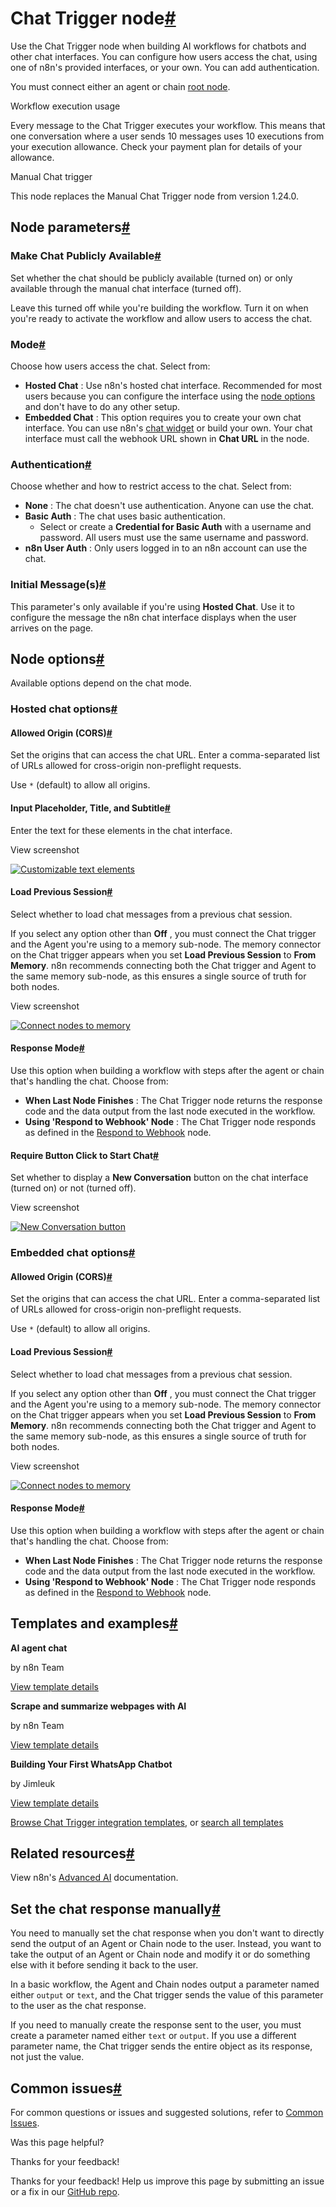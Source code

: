[ ](https://github.com/n8n-io/n8n-docs/edit/main/docs/integrations/builtin/core-nodes/n8n-nodes-langchain.chattrigger/index.md "Edit this page")

# Chat Trigger node[#](#chat-trigger-node "Permanent link")

Use the Chat Trigger node when building AI workflows for chatbots and other chat interfaces. You can configure how users access the chat, using one of n8n's provided interfaces, or your own. You can add authentication.

You must connect either an agent or chain [root node](../../cluster-nodes/root-nodes/).

Workflow execution usage

Every message to the Chat Trigger executes your workflow. This means that one conversation where a user sends 10 messages uses 10 executions from your execution allowance. Check your payment plan for details of your allowance.

Manual Chat trigger

This node replaces the Manual Chat Trigger node from version 1.24.0.

## Node parameters[#](#node-parameters "Permanent link")

### Make Chat Publicly Available[#](#make-chat-publicly-available "Permanent link")

Set whether the chat should be publicly available (turned on) or only available through the manual chat interface (turned off).

Leave this turned off while you're building the workflow. Turn it on when you're ready to activate the workflow and allow users to access the chat.

### Mode[#](#mode "Permanent link")

Choose how users access the chat. Select from:

  * **Hosted Chat** : Use n8n's hosted chat interface. Recommended for most users because you can configure the interface using the [node options](#node-options) and don't have to do any other setup.
  * **Embedded Chat** : This option requires you to create your own chat interface. You can use n8n's [chat widget](https://www.npmjs.com/package/@n8n/chat) or build your own. Your chat interface must call the webhook URL shown in **Chat URL** in the node.



### Authentication[#](#authentication "Permanent link")

Choose whether and how to restrict access to the chat. Select from:

  * **None** : The chat doesn't use authentication. Anyone can use the chat.
  * **Basic Auth** : The chat uses basic authentication.
    * Select or create a **Credential for Basic Auth** with a username and password. All users must use the same username and password.
  * **n8n User Auth** : Only users logged in to an n8n account can use the chat.



### Initial Message(s)[#](#initial-messages "Permanent link")

This parameter's only available if you're using **Hosted Chat**. Use it to configure the message the n8n chat interface displays when the user arrives on the page.

## Node options[#](#node-options "Permanent link")

Available options depend on the chat mode.

### Hosted chat options[#](#hosted-chat-options "Permanent link")

#### Allowed Origin (CORS)[#](#allowed-origin-cors "Permanent link")

Set the origins that can access the chat URL. Enter a comma-separated list of URLs allowed for cross-origin non-preflight requests.

Use `*` (default) to allow all origins.

#### Input Placeholder, Title, and Subtitle[#](#input-placeholder-title-and-subtitle "Permanent link")

Enter the text for these elements in the chat interface.

View screenshot

[![Customizable text elements](../../../../_images/integrations/builtin/core-nodes/chat-trigger/hosted-text-elements.png)](https://docs.n8n.io/_images/integrations/builtin/core-nodes/chat-trigger/hosted-text-elements.png)

#### Load Previous Session[#](#load-previous-session "Permanent link")

Select whether to load chat messages from a previous chat session.

If you select any option other than **Off** , you must connect the Chat trigger and the Agent you're using to a memory sub-node. The memory connector on the Chat trigger appears when you set **Load Previous Session** to **From Memory**. n8n recommends connecting both the Chat trigger and Agent to the same memory sub-node, as this ensures a single source of truth for both nodes.

View screenshot

[![Connect nodes to memory](../../../../_images/integrations/builtin/core-nodes/chat-trigger/connect-memory.png)](https://docs.n8n.io/_images/integrations/builtin/core-nodes/chat-trigger/connect-memory.png)

#### Response Mode[#](#response-mode "Permanent link")

Use this option when building a workflow with steps after the agent or chain that's handling the chat. Choose from:

  * **When Last Node Finishes** : The Chat Trigger node returns the response code and the data output from the last node executed in the workflow.
  * **Using 'Respond to Webhook' Node** : The Chat Trigger node responds as defined in the [Respond to Webhook](../n8n-nodes-base.respondtowebhook/) node.



#### Require Button Click to Start Chat[#](#require-button-click-to-start-chat "Permanent link")

Set whether to display a **New Conversation** button on the chat interface (turned on) or not (turned off).

View screenshot

[![New Conversation button](../../../../_images/integrations/builtin/core-nodes/chat-trigger/new-conversation-button.png)](https://docs.n8n.io/_images/integrations/builtin/core-nodes/chat-trigger/new-conversation-button.png)

### Embedded chat options[#](#embedded-chat-options "Permanent link")

#### Allowed Origin (CORS)[#](#allowed-origin-cors_1 "Permanent link")

Set the origins that can access the chat URL. Enter a comma-separated list of URLs allowed for cross-origin non-preflight requests.

Use `*` (default) to allow all origins.

#### Load Previous Session[#](#load-previous-session_1 "Permanent link")

Select whether to load chat messages from a previous chat session.

If you select any option other than **Off** , you must connect the Chat trigger and the Agent you're using to a memory sub-node. The memory connector on the Chat trigger appears when you set **Load Previous Session** to **From Memory**. n8n recommends connecting both the Chat trigger and Agent to the same memory sub-node, as this ensures a single source of truth for both nodes.

View screenshot

[![Connect nodes to memory](../../../../_images/integrations/builtin/core-nodes/chat-trigger/connect-memory.png)](https://docs.n8n.io/_images/integrations/builtin/core-nodes/chat-trigger/connect-memory.png)

#### Response Mode[#](#response-mode_1 "Permanent link")

Use this option when building a workflow with steps after the agent or chain that's handling the chat. Choose from:

  * **When Last Node Finishes** : The Chat Trigger node returns the response code and the data output from the last node executed in the workflow.
  * **Using 'Respond to Webhook' Node** : The Chat Trigger node responds as defined in the [Respond to Webhook](../n8n-nodes-base.respondtowebhook/) node.



## Templates and examples[#](#templates-and-examples "Permanent link")

**AI agent chat**

by n8n Team

[View template details](https://n8n.io/workflows/1954-ai-agent-chat/)

**Scrape and summarize webpages with AI**

by n8n Team

[View template details](https://n8n.io/workflows/1951-scrape-and-summarize-webpages-with-ai/)

**Building Your First WhatsApp Chatbot**

by Jimleuk

[View template details](https://n8n.io/workflows/2465-building-your-first-whatsapp-chatbot/)

[Browse Chat Trigger integration templates](https://n8n.io/integrations/chat-trigger/), or [search all templates](https://n8n.io/workflows/)

## Related resources[#](#related-resources "Permanent link")

View n8n's [Advanced AI](../../../../advanced-ai/) documentation.

## Set the chat response manually[#](#set-the-chat-response-manually "Permanent link")

You need to manually set the chat response when you don't want to directly send the output of an Agent or Chain node to the user. Instead, you want to take the output of an Agent or Chain node and modify it or do something else with it before sending it back to the user.

In a basic workflow, the Agent and Chain nodes output a parameter named either `output` or `text`, and the Chat trigger sends the value of this parameter to the user as the chat response. 

If you need to manually create the response sent to the user, you must create a parameter named either `text` or `output`. If you use a different parameter name, the Chat trigger sends the entire object as its response, not just the value.

## Common issues[#](#common-issues "Permanent link")

For common questions or issues and suggested solutions, refer to [Common Issues](common-issues/).

Was this page helpful? 

Thanks for your feedback! 

Thanks for your feedback! Help us improve this page by submitting an issue or a fix in our [GitHub repo](https://github.com/n8n-io/n8n-docs). 
